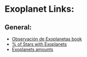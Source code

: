 # Exoplanet Links:

## General:
* [Observación de Exoplanetas book](https://www.marcombo.com/observacion-de-exoplanetas-9788426727923/)
* [% of Stars with Exoplanets](https://exoplanetarchive.ipac.caltech.edu/docs/counts_detail.html)
* [Exoplanets amounts](https://exoplanetarchive.ipac.caltech.edu/docs/counts_detail.html)
